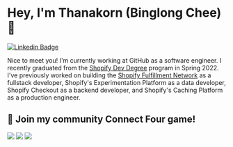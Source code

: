 # Hey, I'm Thanakorn (Binglong Chee) 👋

[![Linkedin Badge](https://img.shields.io/badge/-ThanakornChee-blue?style=flat-square&logo=Linkedin&logoColor=white&link=https://www.linkedin.com/in/thanakorn-chee/)](https://www.linkedin.com/in/thanakorn-chee/)

Nice to meet you! I'm currently working at GitHub as a software engineer.
I recently graduated from the [Shopify Dev Degree](https://devdegree.ca/) program in Spring 2022.
I've previously worked on building the [Shopify Fulfillment Network](https://www.shopify.com/fulfillment) as a fullstack developer, Shopify's Experimentation Platform as a data developer, Shopify Checkout as a backend developer, and Shopify's Caching Platform as a production engineer.

## :game_die: Join my community Connect Four game!
![](https://img.shields.io/badge/Moves%20played-5862-blue)
![](https://img.shields.io/badge/Completed%20games-331-brightgreen)
![](https://img.shields.io/badge/Total%20players-999-orange)
